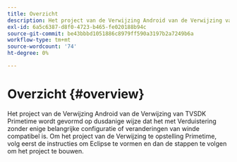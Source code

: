 ```yaml
---
title: Overzicht
description: Het project van de Verwijzing Android van de Verwijzing van TVSDK Primetime wordt gevormd op dusdanige wijze dat het met Verduistering zonder enige belangrijke configuratie of veranderingen van winde compatibel is.
exl-id: 6a5c6387-d8f0-4723-b465-fe020188b94c
source-git-commit: be43bbbd1051886c8979ff590a3197b2a7249b6a
workflow-type: tm+mt
source-wordcount: '74'
ht-degree: 0%

---
```


# Overzicht {#overview}

Het project van de Verwijzing Android van de Verwijzing van TVSDK Primetime wordt gevormd op dusdanige wijze dat het met Verduistering zonder enige belangrijke configuratie of veranderingen van winde compatibel is. Om het project van de Verwijzing te opstelling Primetime, volg eerst de instructies om Eclipse te vormen en dan de stappen te volgen om het project te bouwen.
